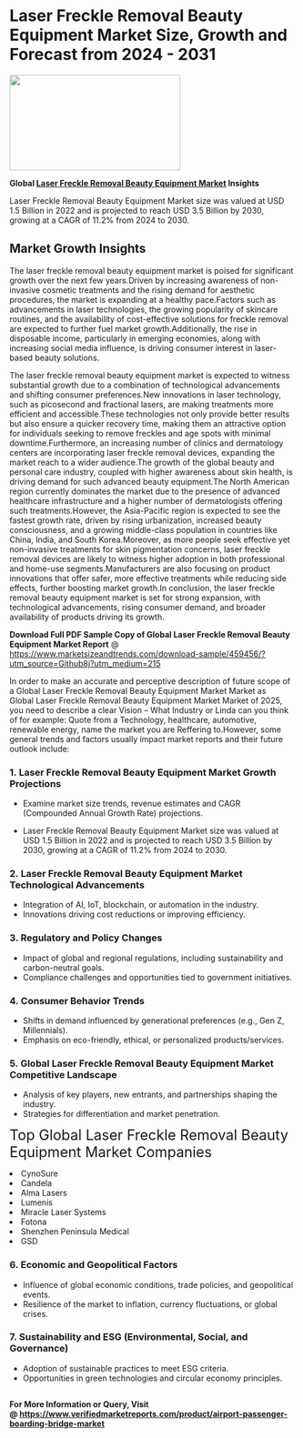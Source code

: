 <H1>Laser Freckle Removal Beauty Equipment Market Size, Growth and Forecast from 2024 - 2031</H1><img class="aligncenter size-medium wp-image-584254" src="https://thirdeyenews.in/wp-content/uploads/2024/09/Global-Market-Research-300x168.jpeg" alt="" width="300" height="168" /><p><strong>Global&nbsp;<a href="https://www.marketsizeandtrends.com/download-sample/459456/?utm_source=Github8j?utm_medium=215">Laser Freckle Removal Beauty Equipment Market</a> Insights</strong></p><p>Laser Freckle Removal Beauty Equipment Market size was valued at USD 1.5 Billion in 2022 and is projected to reach USD 3.5 Billion by 2030, growing at a CAGR of 11.2% from 2024 to 2030.</p><p><h2>Market Growth Insights</h2> <p>The laser freckle removal beauty equipment market is poised for significant growth over the next few years.Driven by increasing awareness of non-invasive cosmetic treatments and the rising demand for aesthetic procedures, the market is expanding at a healthy pace.Factors such as advancements in laser technologies, the growing popularity of skincare routines, and the availability of cost-effective solutions for freckle removal are expected to further fuel market growth.Additionally, the rise in disposable income, particularly in emerging economies, along with increasing social media influence, is driving consumer interest in laser-based beauty solutions.</p> <p>The laser freckle removal beauty equipment market is expected to witness substantial growth due to a combination of technological advancements and shifting consumer preferences.New innovations in laser technology, such as picosecond and fractional lasers, are making treatments more efficient and accessible.These technologies not only provide better results but also ensure a quicker recovery time, making them an attractive option for individuals seeking to remove freckles and age spots with minimal downtime.Furthermore, an increasing number of clinics and dermatology centers are incorporating laser freckle removal devices, expanding the market reach to a wider audience.The growth of the global beauty and personal care industry, coupled with higher awareness about skin health, is driving demand for such advanced beauty equipment.The North American region currently dominates the market due to the presence of advanced healthcare infrastructure and a higher number of dermatologists offering such treatments.However, the Asia-Pacific region is expected to see the fastest growth rate, driven by rising urbanization, increased beauty consciousness, and a growing middle-class population in countries like China, India, and South Korea.Moreover, as more people seek effective yet non-invasive treatments for skin pigmentation concerns, laser freckle removal devices are likely to witness higher adoption in both professional and home-use segments.Manufacturers are also focusing on product innovations that offer safer, more effective treatments while reducing side effects, further boosting market growth.In conclusion, the laser freckle removal beauty equipment market is set for strong expansion, with technological advancements, rising consumer demand, and broader availability of products driving its growth.</p> <p><span class=""><strong>Download Full PDF Sample Copy of Global Laser Freckle Removal Beauty Equipment Market Report</strong> @ <a href="https://www.marketsizeandtrends.com/download-sample/459456/?utm_source=Github8j?utm_medium=215" target="_blank">https://www.marketsizeandtrends.com/download-sample/459456/?utm_source=Github8j?utm_medium=215</a></span></p><p>In order to make an accurate and perceptive description of future scope of a Global&nbsp;Laser Freckle Removal Beauty Equipment Market Market as Global&nbsp;Laser Freckle Removal Beauty Equipment Market Market of 2025, you need to describe a clear Vision &ndash; What Industry or Linda can you think of for example: Quote from a Technology, healthcare, automotive, renewable energy, name the market you are Reffering to.However, some general trends and factors usually impact market reports and their future outlook include:</p><h3>1.&nbsp;<strong>Laser Freckle Removal Beauty Equipment Market Growth Projections</strong></h3><ul><li>Examine market size trends, revenue estimates and CAGR (Compounded Annual Growth Rate) projections.</li><li><p>Laser Freckle Removal Beauty Equipment Market size was valued at USD 1.5 Billion in 2022 and is projected to reach USD 3.5 Billion by 2030, growing at a CAGR of 11.2% from 2024 to 2030.</p></li></ul><h3>2.&nbsp;<strong>Laser Freckle Removal Beauty Equipment Market Technological Advancements</strong></h3><ul><li>Integration of AI, IoT, blockchain, or automation in the industry.</li><li>Innovations driving cost reductions or improving efficiency.</li></ul><h3>3.&nbsp;<strong>Regulatory and Policy Changes</strong></h3><ul><li>Impact of global and regional regulations, including sustainability and carbon-neutral goals.</li><li>Compliance challenges and opportunities tied to government initiatives.</li></ul><h3>4.&nbsp;<strong>Consumer Behavior Trends</strong></h3><ul><li>Shifts in demand influenced by generational preferences (e.g., Gen Z, Millennials).</li><li>Emphasis on eco-friendly, ethical, or personalized products/services.</li></ul><h3>5.&nbsp;<strong>Global Laser Freckle Removal Beauty Equipment Market Competitive Landscape</strong></h3><ul><li>Analysis of key players, new entrants, and partnerships shaping the industry.</li><li>Strategies for differentiation and market penetration.</li></ul><p data-pm-slice="1 1 []"><span style="color: inherit; font-family: inherit; font-size: 25px;">Top Global Laser Freckle Removal Beauty Equipment Market Companies</span></p><div class="" data-test-id=""><p><li>CynoSure</li><li> Candela</li><li> Alma Lasers</li><li> Lumenis</li><li> Miracle Laser Systems</li><li> Fotona</li><li> Shenzhen Peninsula Medical</li><li> GSD</li></p></div><h3>6.&nbsp;<strong>Economic and Geopolitical Factors</strong></h3><ul><li>Influence of global economic conditions, trade policies, and geopolitical events.</li><li>Resilience of the market to inflation, currency fluctuations, or global crises.</li></ul><h3>7.&nbsp;<strong>Sustainability and ESG (Environmental, Social, and Governance)</strong></h3><ul><li>Adoption of sustainable practices to meet ESG criteria.</li><li>Opportunities in green technologies and circular economy principles.</li></ul><h2><strong style="font-size: 14px;">For More Information or Query, Visit @&nbsp;</strong><a style="background-color: #ffffff; font-size: 14px;" href="https://www.marketsizeandtrends.com/report/laser-freckle-removal-beauty-equipment-market/" target="_blank">https://www.verifiedmarketreports.com/product/airport-passenger-boarding-bridge-market</a></h2>
